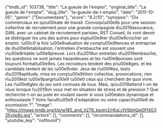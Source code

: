{"tmdb_id": 103738, "title": "La gueule de l'emploi", "original_title": "La gueule de l'emploi", "slug_title": "la-gueule-de-l-emploi", "date": "2011-10-05", "genre": ["Documentaire"], "score": "8.2/10", "synopsis": "Dix commerciaux en qu\u00eate de travail. Convoqu\u00e9s pour une session collective de recrutement pour une grande compagnie d\u2019assurance, GAN, avec un cabinet de recrutement parisien, RST Conseil, ils vont devoir se distinguer les uns des autres pour esp\u00e9rer d\u00e9crocher un emploi. \u00c0 la fois \u00e9valuation de comp\u00e9tences et entreprise de d\u00e9stabilisation, l'entretien d'embauche est souvent une v\u00e9ritable \u00e9preuve. Lors d\u2019un entretien d\u2019embauche, les questions ne sont jamais hasardeuses et les r\u00e9ponses sont toujours format\u00e9es. Les recruteurs tendent des pi\u00e8ges, et les candidats tentent de les \u00e9viter. Jeux de r\u00f4les, tests d\u2019aptitude, mise en comp\u00e9tition collective, provocations, rien n\u2019est \u00e9pargn\u00e9 \u00e0 ceux qui cherchent de quoi vivre. Les r\u00e8gles du jeu sont connues de tous. Mais, qu\u2019attend t-on de vous lorsque l\u2019on vous met en situation de stress et de pression ? Que recherche-t-on au juste en voulant savoir si vous \u00eates dynamique et enthousiaste ? Votre facult\u00e9 d'adaptation ou votre capacit\u00e9 de soumission ?", "image": "https://image.tmdb.org/t/p/w185_and_h278_bestv2/r6uLcIVSbhQqi0FlXG33Xyjip8z.jpg", "actors": [], "comments": [], "recommandations_id": [], "youtube_key": "notfound"}